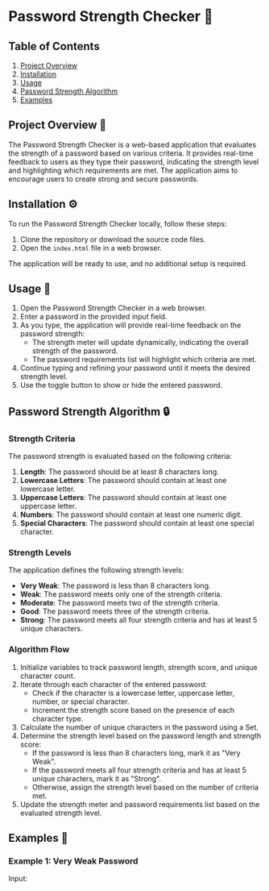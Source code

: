 # Password Strength Checker 🔐

## Table of Contents
1. [Project Overview](#project-overview-)
2. [Installation](#installation-)
3. [Usage](#usage-)
4. [Password Strength Algorithm](#password-strength-algorithm-)
5. [Examples](#examples-)

## Project Overview 📝
The Password Strength Checker is a web-based application that evaluates the strength of a password based on various criteria. It provides real-time feedback to users as they type their password, indicating the strength level and highlighting which requirements are met. The application aims to encourage users to create strong and secure passwords.

## Installation ⚙️
To run the Password Strength Checker locally, follow these steps:

1. Clone the repository or download the source code files.
2. Open the `index.html` file in a web browser.

The application will be ready to use, and no additional setup is required.

## Usage 📖
1. Open the Password Strength Checker in a web browser.
2. Enter a password in the provided input field.
3. As you type, the application will provide real-time feedback on the password strength:
   - The strength meter will update dynamically, indicating the overall strength of the password.
   - The password requirements list will highlight which criteria are met.
4. Continue typing and refining your password until it meets the desired strength level.
5. Use the toggle button to show or hide the entered password.

## Password Strength Algorithm 🔒

### Strength Criteria
The password strength is evaluated based on the following criteria:
1. **Length**: The password should be at least 8 characters long.
2. **Lowercase Letters**: The password should contain at least one lowercase letter.
3. **Uppercase Letters**: The password should contain at least one uppercase letter.
4. **Numbers**: The password should contain at least one numeric digit.
5. **Special Characters**: The password should contain at least one special character.

### Strength Levels
The application defines the following strength levels:
- **Very Weak**: The password is less than 8 characters long.
- **Weak**: The password meets only one of the strength criteria.
- **Moderate**: The password meets two of the strength criteria.
- **Good**: The password meets three of the strength criteria.
- **Strong**: The password meets all four strength criteria and has at least 5 unique characters.

### Algorithm Flow
1. Initialize variables to track password length, strength score, and unique character count.
2. Iterate through each character of the entered password:
   - Check if the character is a lowercase letter, uppercase letter, number, or special character.
   - Increment the strength score based on the presence of each character type.
3. Calculate the number of unique characters in the password using a Set.
4. Determine the strength level based on the password length and strength score:
   - If the password is less than 8 characters long, mark it as "Very Weak".
   - If the password meets all four strength criteria and has at least 5 unique characters, mark it as "Strong".
   - Otherwise, assign the strength level based on the number of criteria met.
5. Update the strength meter and password requirements list based on the evaluated strength level.

## Examples 📌

### Example 1: Very Weak Password
Input: